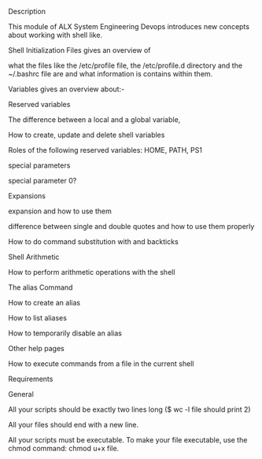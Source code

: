 Description

This module of ALX System Engineering Devops introduces new concepts about working with shell like.



Shell Initialization Files gives an overview of

what the files like the /etc/profile file, the /etc/profile.d directory and the ~/.bashrc file are and what information is contains within them.

Variables gives an overview about:-

Reserved variables

The difference between a local and a global variable,

How to create, update and delete shell variables

Roles of the following reserved variables: HOME, PATH, PS1

special parameters

special parameter 0?

Expansions

expansion and how to use them

difference between single and double quotes and how to use them properly

How to do command substitution with  and backticks

Shell Arithmetic

How to perform arithmetic operations with the shell

The alias Command

How to create an alias

How to list aliases

How to temporarily disable an alias

Other help pages

How to execute commands from a file in the current shell

Requirements

General

All your scripts should be exactly two lines long ($ wc -l file should print 2)

All your files should end with a new line.


All your scripts must be executable. To make your file executable, use the chmod command: chmod u+x file.
